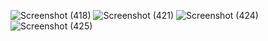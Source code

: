 ![Screenshot (418)](https://user-images.githubusercontent.com/109980274/195393101-b5f49bcf-8199-4169-9771-76cedbadea38.png)
![Screenshot (421)](https://user-images.githubusercontent.com/109980274/195393143-9644fef9-f727-45e5-bbcf-0fcfbeec5023.png)
![Screenshot (424)](https://user-images.githubusercontent.com/109980274/195393181-a00a74f3-7183-4712-af6b-1204bab2ba65.png)
![Screenshot (425)](https://user-images.githubusercontent.com/109980274/195393196-66baa9e5-d585-422f-b108-6268e92b4252.png)
